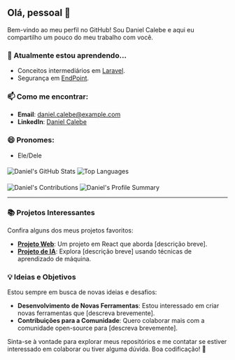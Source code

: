 ## Olá, pessoal 👋

Bem-vindo ao meu perfil no GitHub! Sou Daniel Calebe e aqui eu compartilho um pouco do meu trabalho com você.



### 🌱 Atualmente estou aprendendo...
- Conceitos intermediários em [Laravel](https://laravel.com/).
- Segurança em [EndPoint](https://aws.amazon.com/pt/what-is/endpoint-security/).

### 📫 Como me encontrar:
- **Email**: [daniel.calebe@example.com](danielcalebe719@gmail.com)
- **LinkedIn**: [Daniel Calebe](https://www.linkedin.com/in/daniel-calebe/)

### 😄 Pronomes:
- Ele/Dele

#### 
![Daniel's GitHub Stats](https://github-readme-stats.vercel.app/api?username=danielcalebe&show_icons=true&theme=dark) 
![Top Languages](https://github-readme-stats.vercel.app/api/top-langs/?username=danielcalebe&layout=compact&theme=dark)

#### 
![Daniel's Contributions](https://github-readme-streak-stats.herokuapp.com/?user=danielcalebe&theme=dark)
![Daniel's Profile Summary](https://github-profile-summary-cards.vercel.app/api/cards/profile-details?username=danielcalebe&theme=github)

---

### 📚 Projetos Interessantes

Confira alguns dos meus projetos favoritos:
- **[Projeto Web](https://github.com/seu-usuario/projeto-web)**: Um projeto em React que aborda [descrição breve].
- **[Projeto de IA](https://github.com/seu-usuario/projeto-ai)**: Explora [descrição breve] usando técnicas de aprendizado de máquina.

### 💡 Ideias e Objetivos

Estou sempre em busca de novas ideias e desafios:
- **Desenvolvimento de Novas Ferramentas**: Estou interessado em criar novas ferramentas que [descreva brevemente].
- **Contribuições para a Comunidade**: Quero colaborar mais com a comunidade open-source para [descreva brevemente].

Sinta-se à vontade para explorar meus repositórios e me contatar se estiver interessado em colaborar ou tiver alguma dúvida. Boa codificação! 🚀
